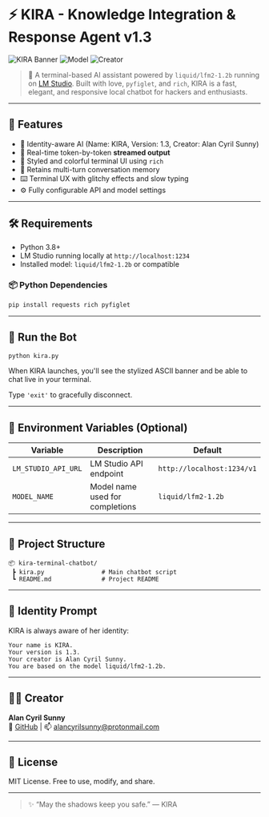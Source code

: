 
# ⚡ KIRA - Knowledge Integration & Response Agent v1.3

![KIRA Banner](https://img.shields.io/badge/KIRA-v1.3-magenta?style=flat-square)
![Model](https://img.shields.io/badge/Model-liquid%2Flfm2--1.2b-blue?style=flat-square)
![Creator](https://img.shields.io/badge/Creator-Alan%20Cyril%20Sunny-green?style=flat-square)

> 🧠 A terminal-based AI assistant powered by `liquid/lfm2-1.2b` running on [LM Studio](https://lmstudio.ai). Built with love, `pyfiglet`, and `rich`, KIRA is a fast, elegant, and responsive local chatbot for hackers and enthusiasts.

---

## 🎯 Features

- 🧬 Identity-aware AI (Name: KIRA, Version: 1.3, Creator: Alan Cyril Sunny)
- 💬 Real-time token-by-token **streamed output**
- 🎨 Styled and colorful terminal UI using `rich`
- 🧠 Retains multi-turn conversation memory
- ⌨️ Terminal UX with glitchy effects and slow typing
- ⚙️ Fully configurable API and model settings

---

## 🛠️ Requirements

- Python 3.8+
- LM Studio running locally at `http://localhost:1234`
- Installed model: `liquid/lfm2-1.2b` or compatible

### 📦 Python Dependencies

```bash
pip install requests rich pyfiglet
```

---

## 🚀 Run the Bot

```bash
python kira.py
```

When KIRA launches, you'll see the stylized ASCII banner and be able to chat live in your terminal.

Type `'exit'` to gracefully disconnect.

---

## 🔧 Environment Variables (Optional)

| Variable            | Description                              | Default                      |
|---------------------|------------------------------------------|------------------------------|
| `LM_STUDIO_API_URL` | LM Studio API endpoint                   | `http://localhost:1234/v1`   |
| `MODEL_NAME`        | Model name used for completions          | `liquid/lfm2-1.2b`           |

---

## 📁 Project Structure

```
📦 kira-terminal-chatbot/
 ┣ kira.py                # Main chatbot script
 ┗ README.md              # Project README
```

---

## 🧠 Identity Prompt

KIRA is always aware of her identity:

```text
Your name is KIRA.
Your version is 1.3.
Your creator is Alan Cyril Sunny.
You are based on the model liquid/lfm2-1.2b.
```

---

## 🧑‍💻 Creator

**Alan Cyril Sunny**  
🔗 [GitHub](https://github.com/dragonpilee) | 📫 alancyrilsunny@protonmail.com

---

## 📜 License

MIT License. Free to use, modify, and share.

---

> ✨ “May the shadows keep you safe.” — KIRA

